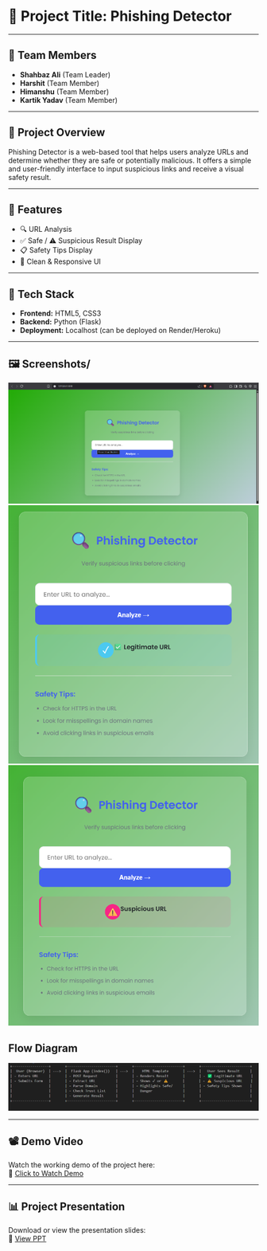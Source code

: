 # 🎯 Project Title: Phishing Detector

---

## 👥 Team Members
- **Shahbaz Ali** (Team Leader)
- **Harshit** (Team Member)
- **Himanshu** (Team Member)
- **Kartik Yadav** (Team Member)

---

## 📝 Project Overview
Phishing Detector is a web-based tool that helps users analyze URLs and determine whether they are safe or potentially malicious. It offers a simple and user-friendly interface to input suspicious links and receive a visual safety result.

---

## 🚀 Features
- 🔍 URL Analysis
- ✅ Safe / ⚠️ Suspicious Result Display
- 📋 Safety Tips Display
- 🎨 Clean & Responsive UI

---

## 🧰 Tech Stack
- **Frontend:** HTML5, CSS3
- **Backend:** Python (Flask)
- **Deployment:** Localhost (can be deployed on Render/Heroku)

---

## 🖼 Screenshots/
![take1](screenshots/1.png)
![take2](screenshots/2.png)
![take3](screenshots/3.png)


## Flow Diagram
![DIAGRAM](screenshots/Flow_Diagram.png)


---

## 📽️ Demo Video

Watch the working demo of the project here:  
🔗 [Click to Watch Demo](https://youtu.be/gctmZV7Em1U?si=rK-cL0rOQGV2tdmV)

---

## 📊 Project Presentation

Download or view the presentation slides:  
🔗 [View PPT](https://1drv.ms/b/c/d76771bab2efba1b/Ec_y0eZzks9Lk5RWLOn0oa4BQmgR8CZZuy6Zj8Y0L96rBQ?e=1QbWXc)